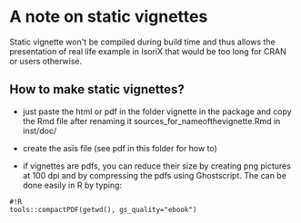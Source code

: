 # A note on static vignettes

Static vignette won't be compiled during build time and thus allows the presentation of real life example in IsoriX that would be too long for CRAN or users otherwise.

## How to make static vignettes?

* just paste the html or pdf in the folder vignette in the package and copy the Rmd file after renaming it sources_for_nameofthevignette.Rmd in inst/doc/

* create the asis file (see pdf in this folder for how to)

* if vignettes are pdfs, you can reduce their size by creating png pictures at 100 dpi and by compressing the pdfs using Ghostscript. The can be done easily in R by typing:

```
#!R
tools::compactPDF(getwd(), gs_quality="ebook")
```

